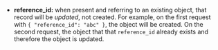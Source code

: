 * **reference_id:**
when present and referring to an existing object, that record will be _updated_,
not created. For example, on the first request with `{ "reference_id": "abc" }`,
the object will be created. On the second request, the object that that
`reference_id` already exists and therefore the object is updated.
